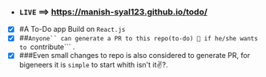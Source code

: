 - ### ```LIVE``` ==> https://manish-syal123.github.io/todo/
- [x] #A To-Do app Build on ```React.js``` 
- [x] ##```Anyone`` can generate a PR to this repo(to-do) 🤗 if he/she wants to ```contribute``` .
- [x] ###Even small changes to repo is also considered to generate PR, for bigeneers it is ```simple``` to start whith isn't it✌️?.

